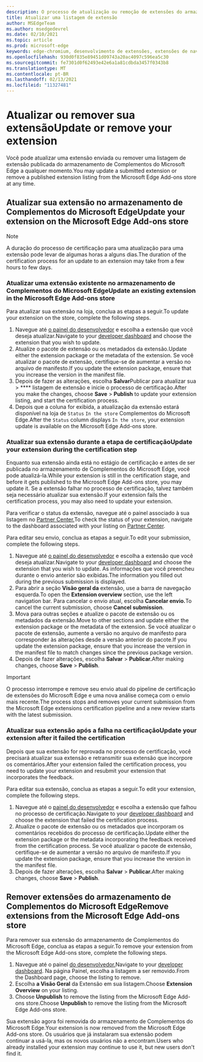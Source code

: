 ```yaml
---
description: O processo de atualização ou remoção de extensões do armazenamento de Complementos do Microsoft Edge
title: Atualizar uma listagem de extensão
author: MSEdgeTeam
ms.author: msedgedevrel
ms.date: 02/10/2021
ms.topic: article
ms.prod: microsoft-edge
keywords: edge-chromium, desenvolvimento de extensões, extensões de navegador, complementos, partner center, desenvolvedor
ms.openlocfilehash: 930d0f835e89451d09743a20ac4097c596ea5c30
ms.sourcegitcommit: fe7301d0f62493e42e6a1a81cdbda3457f0343b8
ms.translationtype: MT
ms.contentlocale: pt-BR
ms.lasthandoff: 02/13/2021
ms.locfileid: "11327481"
---
```

# <span data-ttu-id="e57cc-104">Atualizar ou remover sua extensão</span><span class="sxs-lookup"><span data-stu-id="e57cc-104">Update or remove your extension</span></span>  

<span data-ttu-id="e57cc-105">Você pode atualizar uma extensão enviada ou remover uma listagem de extensão publicada do armazenamento de Complementos do Microsoft Edge a qualquer momento.</span><span class="sxs-lookup"><span data-stu-id="e57cc-105">You may update a submitted extension or remove a published extension listing from the Microsoft Edge Add-ons store at any time.</span></span>  

## <span data-ttu-id="e57cc-106">Atualizar sua extensão no armazenamento de Complementos do Microsoft Edge</span><span class="sxs-lookup"><span data-stu-id="e57cc-106">Update your extension on the Microsoft Edge Add-ons store</span></span>  

> [!NOTE]
> <span data-ttu-id="e57cc-107">A duração do processo de certificação para uma atualização para uma extensão pode levar de algumas horas a alguns dias.</span><span class="sxs-lookup"><span data-stu-id="e57cc-107">The duration of the certification process for an update to an extension may take from a few hours to few days.</span></span>  

### <span data-ttu-id="e57cc-108">Atualizar uma extensão existente no armazenamento de Complementos do Microsoft Edge</span><span class="sxs-lookup"><span data-stu-id="e57cc-108">Update an existing extension in the Microsoft Edge Add-ons store</span></span>  

<span data-ttu-id="e57cc-109">Para atualizar sua extensão na loja, conclua as etapas a seguir.</span><span class="sxs-lookup"><span data-stu-id="e57cc-109">To update your extension on the store, complete the following steps.</span></span>  

1.  <span data-ttu-id="e57cc-110">Navegue até [o painel do desenvolvedor][MicrosoftPartnerCenter] e escolha a extensão que você deseja atualizar.</span><span class="sxs-lookup"><span data-stu-id="e57cc-110">Navigate to your [developer dashboard][MicrosoftPartnerCenter] and choose the extension that you wish to update.</span></span>  
1.  <span data-ttu-id="e57cc-111">Atualize o pacote de extensão ou os metadados da extensão.</span><span class="sxs-lookup"><span data-stu-id="e57cc-111">Update either the extension package or the metadata of the extension.</span></span>  <span data-ttu-id="e57cc-112">Se você atualizar o pacote de extensão, certifique-se de aumentar a versão no arquivo de manifesto.</span><span class="sxs-lookup"><span data-stu-id="e57cc-112">If you update the extension package, ensure that you increase the version in the manifest file.</span></span>  
1.  <span data-ttu-id="e57cc-113">Depois de fazer as alterações, escolha **Salvar**Publicar para atualizar sua  >  \*\*\*\* listagem de extensão e inicie o processo de certificação.</span><span class="sxs-lookup"><span data-stu-id="e57cc-113">After you make the changes, choose **Save** > **Publish** to update your extension listing, and start the certification process.</span></span>  
1.  <span data-ttu-id="e57cc-114">Depois que a coluna for exibida, a atualização da extensão estará disponível na loja de `Status` `In the store` Complementos do Microsoft Edge.</span><span class="sxs-lookup"><span data-stu-id="e57cc-114">After the `Status` column displays `In the store`, your extension update is available on the Microsoft Edge Add-ons store.</span></span>  
    
### <span data-ttu-id="e57cc-115">Atualizar sua extensão durante a etapa de certificação</span><span class="sxs-lookup"><span data-stu-id="e57cc-115">Update your extension during the certification step</span></span>  

<span data-ttu-id="e57cc-116">Enquanto sua extensão ainda está no estágio de certificação e antes de ser publicada no armazenamento de Complementos do Microsoft Edge, você pode atualizá-la.</span><span class="sxs-lookup"><span data-stu-id="e57cc-116">While your extension is still in the certification stage, and before it gets published to the Microsoft Edge Add-ons store, you may update it.</span></span> <span data-ttu-id="e57cc-117">Se a extensão falhar no processo de certificação, talvez também seja necessário atualizar sua extensão.</span><span class="sxs-lookup"><span data-stu-id="e57cc-117">If your extension fails the certification process, you may also need to update your extension.</span></span>    

<span data-ttu-id="e57cc-118">Para verificar o status da extensão, navegue até o painel associado à sua listagem no [Partner Center.][MicrosoftPartnerCenter]</span><span class="sxs-lookup"><span data-stu-id="e57cc-118">To check the status of your extension, navigate to the dashboard associated with your listing on [Partner Center][MicrosoftPartnerCenter].</span></span>  

<span data-ttu-id="e57cc-119">Para editar seu envio, conclua as etapas a seguir.</span><span class="sxs-lookup"><span data-stu-id="e57cc-119">To edit your submission, complete the following steps.</span></span>  

1.  <span data-ttu-id="e57cc-120">Navegue até [o painel do desenvolvedor][MicrosoftPartnerCenter] e escolha a extensão que você deseja atualizar.</span><span class="sxs-lookup"><span data-stu-id="e57cc-120">Navigate to your [developer dashboard][MicrosoftPartnerCenter] and choose the extension that you wish to update.</span></span>  <span data-ttu-id="e57cc-121">As informações que você preencheu durante o envio anterior são exibidas.</span><span class="sxs-lookup"><span data-stu-id="e57cc-121">The information you filled out during the previous submission is displayed.</span></span>  
1.  <span data-ttu-id="e57cc-122">Para abrir a seção **Visão geral da** extensão, use a barra de navegação esquerda.</span><span class="sxs-lookup"><span data-stu-id="e57cc-122">To open the **Extension overview** section, use the left navigation bar.</span></span>  <span data-ttu-id="e57cc-123">Para cancelar o envio atual, escolha **Cancelar envio.**</span><span class="sxs-lookup"><span data-stu-id="e57cc-123">To cancel the current submission, choose **Cancel submission**.</span></span>  
1.  <span data-ttu-id="e57cc-124">Mova para outras seções e atualize o pacote de extensão ou os metadados da extensão.</span><span class="sxs-lookup"><span data-stu-id="e57cc-124">Move to other sections and update either the extension package or the metadata of the extension.</span></span>  <span data-ttu-id="e57cc-125">Se você atualizar o pacote de extensão, aumente a versão no arquivo de manifesto para corresponder às alterações desde a versão anterior do pacote.</span><span class="sxs-lookup"><span data-stu-id="e57cc-125">If you update the extension package, ensure that you increase the version in the manifest file to match changes since the previous package version.</span></span>  
1.  <span data-ttu-id="e57cc-126">Depois de fazer alterações, escolha **Salvar**  >  **Publicar.**</span><span class="sxs-lookup"><span data-stu-id="e57cc-126">After making changes, choose **Save** > **Publish**.</span></span>  
    
> [!IMPORTANT]
> <span data-ttu-id="e57cc-127">O processo interrompe e remove seu envio atual do pipeline de certificação de extensões do Microsoft Edge e uma nova análise começa com o envio mais recente.</span><span class="sxs-lookup"><span data-stu-id="e57cc-127">The process stops and removes your current submission from the Microsoft Edge extensions certification pipeline and a new review starts with the latest submission.</span></span>  

### <span data-ttu-id="e57cc-128">Atualizar sua extensão após a falha na certificação</span><span class="sxs-lookup"><span data-stu-id="e57cc-128">Update your extension after it failed the certification</span></span>  

<span data-ttu-id="e57cc-129">Depois que sua extensão for reprovada no processo de certificação, você precisará atualizar sua extensão e retransmitir sua extensão que incorpore os comentários.</span><span class="sxs-lookup"><span data-stu-id="e57cc-129">After your extension failed the certification process, you need to update your extension and resubmit your extension that incorporates the feedback.</span></span>  

<span data-ttu-id="e57cc-130">Para editar sua extensão, conclua as etapas a seguir.</span><span class="sxs-lookup"><span data-stu-id="e57cc-130">To edit your extension, complete the following steps.</span></span>  

1.  <span data-ttu-id="e57cc-131">Navegue até o [painel do desenvolvedor][MicrosoftPartnerCenter] e escolha a extensão que falhou no processo de certificação.</span><span class="sxs-lookup"><span data-stu-id="e57cc-131">Navigate to your [developer dashboard][MicrosoftPartnerCenter] and choose the extension that failed the certification process.</span></span>  
1.  <span data-ttu-id="e57cc-132">Atualize o pacote de extensão ou os metadados que incorporam os comentários recebidos do processo de certificação.</span><span class="sxs-lookup"><span data-stu-id="e57cc-132">Update either the extension package or the metadata incorporating the feedback received from the certification process.</span></span>  <span data-ttu-id="e57cc-133">Se você atualizar o pacote de extensão, certifique-se de aumentar a versão no arquivo de manifesto.</span><span class="sxs-lookup"><span data-stu-id="e57cc-133">If you update the extension package, ensure that you increase the version in the manifest file.</span></span>  
1.  <span data-ttu-id="e57cc-134">Depois de fazer alterações, escolha **Salvar**  >  **Publicar.**</span><span class="sxs-lookup"><span data-stu-id="e57cc-134">After making changes, choose **Save** > **Publish**.</span></span>  
    
## <span data-ttu-id="e57cc-135">Remover extensões do armazenamento de Complementos do Microsoft Edge</span><span class="sxs-lookup"><span data-stu-id="e57cc-135">Remove extensions from the Microsoft Edge Add-ons store</span></span>  

<span data-ttu-id="e57cc-136">Para remover sua extensão do armazenamento de Complementos do Microsoft Edge, conclua as etapas a seguir.</span><span class="sxs-lookup"><span data-stu-id="e57cc-136">To remove your extension from the Microsoft Edge Add-ons store, complete the following steps.</span></span>  

1.  <span data-ttu-id="e57cc-137">Navegue até o painel [do desenvolvedor.][MicrosoftPartnerCenter]</span><span class="sxs-lookup"><span data-stu-id="e57cc-137">Navigate to your [developer dashboard][MicrosoftPartnerCenter].</span></span>  <span data-ttu-id="e57cc-138">Na página Painel, escolha a listagem a ser removido.</span><span class="sxs-lookup"><span data-stu-id="e57cc-138">From the Dashboard page, choose the listing to remove.</span></span>  
1.  <span data-ttu-id="e57cc-139">Escolha **a Visão Geral** da Extensão em sua listagem.</span><span class="sxs-lookup"><span data-stu-id="e57cc-139">Choose **Extension Overview** on your listing.</span></span>  
1.  <span data-ttu-id="e57cc-140">Choose **Unpublish** to remove the listing from the Microsoft Edge Add-ons store.</span><span class="sxs-lookup"><span data-stu-id="e57cc-140">Choose **Unpublish** to remove the listing from the Microsoft Edge Add-ons store.</span></span>  
    
<span data-ttu-id="e57cc-141">Sua extensão agora foi removida do armazenamento de Complementos do Microsoft Edge.</span><span class="sxs-lookup"><span data-stu-id="e57cc-141">Your extension is now removed from the Microsoft Edge Add-ons store.</span></span>  <span data-ttu-id="e57cc-142">Os usuários que já instalaram sua extensão podem continuar a usá-la, mas os novos usuários não a encontram.</span><span class="sxs-lookup"><span data-stu-id="e57cc-142">Users who already installed your extension may continue to use it, but new users don't find it.</span></span>  

<!-- links -->  

[MicrosoftPartnerCenter]: https://partner.microsoft.com/dashboard/microsoftedge/public/login?ref=dd "Partner Center"  

